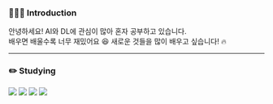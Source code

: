 ### 👨🏻‍💻 Introduction
안녕하세요! AI와 DL에 관심이 많아 혼자 공부하고 있습니다.  
배우면 배울수록 너무 재밌어요 😆 새로운 것들을 많이 배우고 싶습니다! 🔥     

   
---

### ✏️ Studying 
<img src="https://img.shields.io/badge/Python-3776AB?style=for-the-badge&logo=python&logoColor=white"/>  <img src="https://img.shields.io/badge/Jupyter-F37626?style=for-the-badge&logo=jupyter&logoColor=white"/> <img src="https://img.shields.io/badge/PyTorch-EE4C2C?style=for-the-badge&logo=pytorch&logoColor=white"/>  <img src="https://img.shields.io/badge/R-276DC3?style=for-the-badge&logo=R&logoColor=white"/>


<!--
**jungnerd/Jungnerd** is a ✨ _special_ ✨ repository because its `README.md` (this file) appears on your GitHub profile.

Here are some ideas to get you started:

- 🔭 I’m currently working on ...
- 🌱 I’m currently learning ...
- 👯 I’m looking to collaborate on ...
- 🤔 I’m looking for help with ...
- 💬 Ask me about ...
- 📫 How to reach me: ...
- 😄 Pronouns: ...
- ⚡ Fun fact: ...
-->
